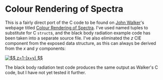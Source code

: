 # Colour Rendering of Spectra

This is a fairly direct port of the C code to be found on [John Walker](https://www.fourmilab.ch/)'s webpage titled [Colour Rendering of Spectra](https://www.fourmilab.ch/documents/specrend/). I've used named tuples to substitute for C `struct`s, and the black body radiation example code has been taken into a separate source file. I've also eliminated the *z* CIE component from the exposed data structure, as this can always be derived from the *x* and *y* components: 

<a href="https://www.codecogs.com/eqnedit.php?latex=$$&space;z=1-(x&plus;y)&space;$$" target="_blank"><img src="https://latex.codecogs.com/gif.latex?$$&space;z=1-(x&plus;y)&space;$$" title="$$ z=1-(x+y) $$" /></a>

The black body radiation test code produces the same output as Walker's C code, but I have not yet tested it further.